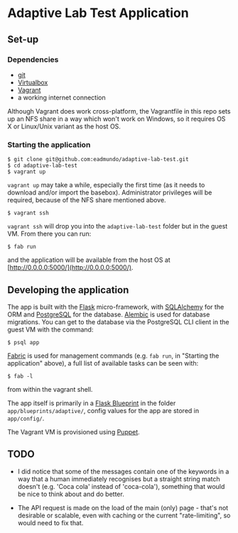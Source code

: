 # Adaptive Lab Test Application #

## Set-up

### Dependencies

* [git](http://git-scm.com)
* [Virtualbox](https://www.virtualbox.org)
* [Vagrant](http://vagrantup.com)
* a working internet connection

Although Vagrant does work cross-platform, the Vagrantfile in this repo sets up an NFS share in a way which won't work on Windows, so it requires OS X or Linux/Unix variant as the host OS.

### Starting the application

	$ git clone git@github.com:eadmundo/adaptive-lab-test.git
	$ cd adaptive-lab-test
	$ vagrant up

`vagrant up` may take a while, especially the first time (as it needs to download and/or import the basebox). Administrator privileges will be required, because of the NFS share mentioned above.

	$ vagrant ssh

`vagrant ssh` will drop you into the `adaptive-lab-test` folder but in the guest VM. From there you can run:

	$ fab run

and the application will be available from the host OS at [http://0.0.0.0:5000/](http://0.0.0.0:5000/).

## Developing the application

The app is built with the [Flask](http://flask.pocoo.org) micro-framework, with [SQLAlchemy](http://www.sqlalchemy.org) for the ORM and [PostgreSQL](http://www.postgresql.org) for the database. [Alembic](http://alembic.readthedocs.org/en/latest/index.html) is used for database migrations. You can get to the database via the PostgreSQL CLI client in the guest VM with the command:

	$ psql app

[Fabric](http://docs.fabfile.org/en/1.4.3/index.html) is used for management commands (e.g. `fab run`, in "Starting the application" above), a full list of available tasks can be seen with:

	$ fab -l

from within the vagrant shell.

The app itself is primarily in a [Flask Blueprint](http://flask.pocoo.org/docs/blueprints/) in the folder `app/blueprints/adaptive/`, config values for the app are stored in `app/config/`.

The Vagrant VM is provisioned using [Puppet](http://puppetlabs.com).

## TODO

* I did notice that some of the messages contain one of the keywords in a way that a human immediately recognises but a straight string match doesn't (e.g. 'Coca cola' instead of 'coca-cola'), something that would be nice to think about and do better.

* The API request is made on the load of the main (only) page - that's not desirable or scalable, even with caching or the current "rate-limiting", so would need to fix that.